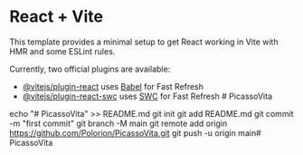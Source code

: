 # React + Vite

This template provides a minimal setup to get React working in Vite with HMR and some ESLint rules.

Currently, two official plugins are available:

- [@vitejs/plugin-react](https://github.com/vitejs/vite-plugin-react/blob/main/packages/plugin-react/README.md)
  uses [Babel](https://babeljs.io/) for Fast Refresh
- [@vitejs/plugin-react-swc](https://github.com/vitejs/vite-plugin-react-swc) uses [SWC](https://swc.rs/) for Fast
  Refresh
  #   P i c a s s o V i t a 
   
   

echo "# PicassoVita" >> README.md
git init
git add README.md
git commit -m "first commit"
git branch -M main
git remote add origin https://github.com/Polorion/PicassoVita.git
git push -u origin main#   P i c a s s o V i t a  
 